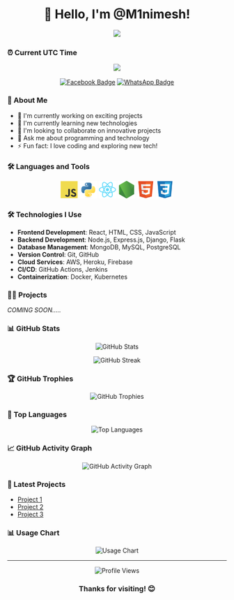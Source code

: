 <h1 align="center">👋 Hello, I'm @M1nimesh!</h1>

<p align="center">
  <img src="https://readme-typing-svg.herokuapp.com/?lines=Full+Stack+Developer;Passionate+Programmer;Always+Learning+New+Things&center=true&width=380&height=45">
</p>

### ⏰ Current UTC Time
<p align="center">
  <img src="https://img.shields.io/badge/Current%20UTC%20Time-2024--12--27%2007:07:38-blue">
</p>

<p align="center">
  <a href="https://www.facebook.com/profile.php?id=61557024058819"><img src="https://img.shields.io/badge/Facebook-blue?style=for-the-badge&logo=facebook&logoColor=white" alt="Facebook Badge"></a>
  <a href="https://wa.me/94779442063"><img src="https://img.shields.io/badge/WhatsApp-green?style=for-the-badge&logo=whatsapp&logoColor=white" alt="WhatsApp Badge"></a>
</p>

### 🚀 About Me

- 🔭 I'm currently working on exciting projects
- 🌱 I'm currently learning new technologies
- 👯 I'm looking to collaborate on innovative projects
- 💬 Ask me about programming and technology
- ⚡ Fun fact: I love coding and exploring new tech!

### 🛠️ Languages and Tools

<p align="center">
  <img src="https://raw.githubusercontent.com/devicons/devicon/master/icons/javascript/javascript-original.svg" alt="javascript" width="40" height="40"/>
  <img src="https://raw.githubusercontent.com/devicons/devicon/master/icons/python/python-original.svg" alt="python" width="40" height="40"/>
  <img src="https://raw.githubusercontent.com/devicons/devicon/master/icons/react/react-original.svg" alt="react" width="40" height="40"/>
  <img src="https://raw.githubusercontent.com/devicons/devicon/master/icons/nodejs/nodejs-original.svg" alt="nodejs" width="40" height="40"/>
  <img src="https://raw.githubusercontent.com/devicons/devicon/master/icons/html5/html5-original.svg" alt="html5" width="40" height="40"/>
  <img src="https://raw.githubusercontent.com/devicons/devicon/master/icons/css3/css3-original.svg" alt="css3" width="40" height="40"/>
</p>

### 🛠️ Technologies I Use

- **Frontend Development**: React, HTML, CSS, JavaScript
- **Backend Development**: Node.js, Express.js, Django, Flask
- **Database Management**: MongoDB, MySQL, PostgreSQL
- **Version Control**: Git, GitHub
- **Cloud Services**: AWS, Heroku, Firebase
- **CI/CD**: GitHub Actions, Jenkins
- **Containerization**: Docker, Kubernetes

### 🧑‍💻 Projects
  <!--
- [Project 1: E-commerce Website](https://github.com/M1nimesh/e-commerce-website) - A full-stack e-commerce application built with React, Node.js, and MongoDB.
- [Project 2: Chat Application](https://github.com/M1nimesh/chat-application) - A real-time chat application using WebSocket, Node.js, and Express.
- [Project 3: Portfolio Website](https://github.com/M1nimesh/portfolio-website) - My personal portfolio website showcasing my skills and projects.
  -->
 *COMING SOON.....*

  
### 📊 GitHub Stats

<p align="center">
  <img src="https://github-readme-stats.vercel.app/api?username=M1nimesh&show_icons=true&theme=radical" alt="GitHub Stats" />
</p>

<p align="center">
  <img src="https://github-readme-streak-stats.herokuapp.com/?user=M1nimesh&theme=radical" alt="GitHub Streak" />
</p>

### 🏆 GitHub Trophies

<p align="center">
  <img src="https://github-profile-trophy.vercel.app/?username=M1nimesh&theme=darkhub&no-frame=true&row=1" alt="GitHub Trophies" />
</p>

### 🌟 Top Languages
<p align="center">
  <img src="https://github-readme-stats.vercel.app/api/top-langs/?username=M1nimesh&layout=compact&theme=radical" alt="Top Languages" />
</p>

### 📈 GitHub Activity Graph
<p align="center">
  <img src="https://github-readme-activity-graph.vercel.app/graph?username=M1nimesh&theme=redical" alt="GitHub Activity Graph" />
</p>

### 📝 Latest Projects
<!-- PROJECT-LIST:START -->
- [Project 1](https://github.com/M1nimesh/project1)
- [Project 2](https://github.com/M1nimesh/project2)
- [Project 3](https://github.com/M1nimesh/project3)
<!-- PROJECT-LIST:END -->

### 📊 Usage Chart
<p align="center">
  <img src="https://github-readme-stats.vercel.app/api?username=M1nimesh&show_icons=true&theme=radical" alt="Usage Chart" />
</p>

---

<p align="center">
  <img src="https://komarev.com/ghpvc/?username=M1nimesh&label=Profile%20views&color=0e75b6&style=flat" alt="Profile Views" />
</p>

<h3 align="center">Thanks for visiting! 😊</h3>
